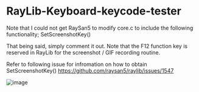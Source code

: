 # RayLib-Keyboard-keycode-tester

Note that I could not get RaySan5 to modify core.c to include the following functionality;
 SetScreenshotKey()
 
 That being said, simply comment it out.  Note that the F12 function key is reserved in RayLib for the screenshot / GIF recording routine.
 
 
Refer to following issue for infromation on how to obtain SetScreenshotKey()
https://github.com/raysan5/raylib/issues/1547

![image]()
